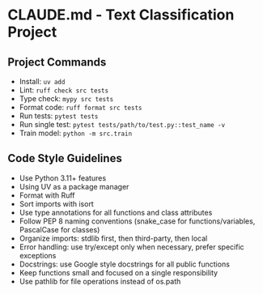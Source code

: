 # CLAUDE.md - Text Classification Project

## Project Commands
- Install: `uv add`
- Lint: `ruff check src tests`
- Type check: `mypy src tests`
- Format code: `ruff format src tests`
- Run tests: `pytest tests`
- Run single test: `pytest tests/path/to/test.py::test_name -v`
- Train model: `python -m src.train`

## Code Style Guidelines
- Use Python 3.11+ features
- Using UV as a package manager
- Format with Ruff
- Sort imports with isort
- Use type annotations for all functions and class attributes
- Follow PEP 8 naming conventions (snake_case for functions/variables, PascalCase for classes)
- Organize imports: stdlib first, then third-party, then local
- Error handling: use try/except only when necessary, prefer specific exceptions
- Docstrings: use Google style docstrings for all public functions
- Keep functions small and focused on a single responsibility
- Use pathlib for file operations instead of os.path